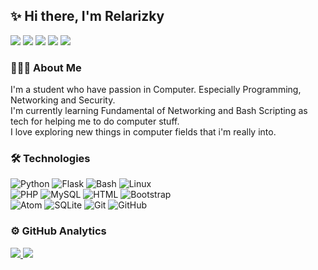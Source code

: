 ## ✨ Hi there, I'm Relarizky 

<a href="https://facebook.com/farel.py"><img src="https://img.shields.io/badge/-@farel.py-1877F2?style=flat&logo=Facebook&logoColor=white"/></a>
<a href="https://instagram.com/farel.py"><img src="https://img.shields.io/badge/-@farel.py_-E4405F?style=flat&logo=Instagram&logoColor=white"/></a>
<a href="https://www.linkedin.com/in/farel-ar/"><img src="https://img.shields.io/badge/-Farel Ananda Rizky-0077B5?style=flat&logo=Linkedin&logoColor=white"/></a>
<a href="https://github.com/relarizky"><img src="https://img.shields.io/github/followers/relarizky?style=social"></a>
<a href="https://github.com/relarizky"><img src="https://img.shields.io/github/stars/relarizky?style=social"></a>

### 👨🏻‍💻 About Me

I'm a student who have passion in Computer. Especially Programming, Networking and Security.\
I'm currently learning Fundamental of Networking and Bash Scripting as tech for helping me to do computer stuff.\
I love exploring new things in computer fields that i'm really into.

### 🛠 Technologies
![Python](https://img.shields.io/badge/-Python-05122A?style=flat&logo=python)
![Flask](https://img.shields.io/badge/-Flask-05122A?style=flat&logo=flask)
![Bash](https://img.shields.io/badge/-Bash-05122A?style=flat&logo=gnu-bash)
![Linux](https://img.shields.io/badge/-Linux-05122A?style=flat&logo=linux)\
![PHP](https://img.shields.io/badge/-PHP-05122A?style=flat&logo=php)
![MySQL](https://img.shields.io/badge/-MySQL-05122A?style=flat&logo=mysql)
![HTML](https://img.shields.io/badge/-HTML-05122A?style=flat&logo=html5)
![Bootstrap](https://img.shields.io/badge/-Bootstrap-05122A?style=flat&logo=bootstrap)\
![Atom](https://img.shields.io/badge/-Atom-05122A?style=flat&logo=atom)
![SQLite](https://img.shields.io/badge/-SQLite-05122A?style=flat&logo=sqlite)
![Git](https://img.shields.io/badge/-Git-05122A?style=flat&logo=git)
![GitHub](https://img.shields.io/badge/-GitHub-05122A?style=flat&logo=github)

### ⚙️ GitHub Analytics
<a href="https://github.com/anuraghazra/github-readme-stats">
  <img src="https://github-readme-stats.vercel.app/api?username=relarizky&show_icons=True">
  <img src="https://github-readme-stats.vercel.app/api/top-langs/?username=relarizky&layout=compact">
</a>
